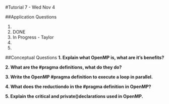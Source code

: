 #Tutorial 7 - Wed Nov 4

##Application Questions

1. <OPEN>
2. DONE
3. In Progress - Taylor
4. <OPEN>
5. <OPEN>


##Conceptual Questions
**1. Explain what OpenMP is, what are it’s benefits?**

**2. What are the #pragma ​definitions, what do they do?**

**3. Write the OpenMP #pragma definition to execute a loop in parallel.**

**4. What does the reduction​do in the #pragma definition in OpenMP?**

**5. Explain the critical ​and private()​declarations used in OpenMP.**
























